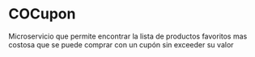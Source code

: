 # COCupon
Microservicio que permite encontrar la lista de productos favoritos mas costosa que se puede comprar con un cupón sin exceeder su valor
